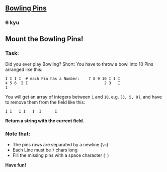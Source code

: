 <h2><a href=https://www.codewars.com/kata/585cf93f6ad5e0d9bf000010/train/javascript target="_blank">Bowling Pins</a></h2><h3>6 kyu</h3><h2 id="mount-the-bowling-pins">Mount the Bowling Pins!</h2><h3 id="task">Task:</h3><p>Did you ever play Bowling? Short: You have to throw a bowl into 10 Pins arranged like this:</p><pre><code>I I I I  # each Pin has a Number:    7 8 9 10 I I I                                4 5 6  I I                                  2 3   I                                    1</code></pre><p>You will get an array of integers between <code>1</code> and  <code>10</code>, e.g. <code>[3, 5, 9]</code>, and have to remove them from the field like this:</p><pre><code>I I   I I   I  I      I   </code></pre><p><strong>Return a string with the current field.</strong></p><h3 id="note-that">Note that:</h3><ul><li>The pins rows are separated by a newline (<code>\n</code>)</li><li>Each Line must be <code>7</code> chars long</li><li>Fill the missing pins with a space character (<code> </code>)</li></ul><p><strong>Have fun!</strong></p>